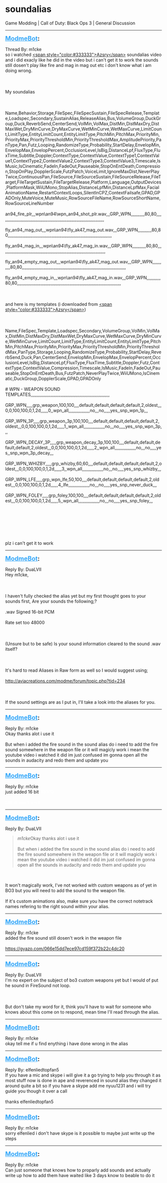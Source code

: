 # soundalias
Game Modding | Call of Duty: Black Ops 3 | General Discussion

---
<strong style="font-size: 1.4em;"><span style="text-decoration: underline;text-decoration-color: #34a7f9;"><span style="color:#34a7f9;">ModmeBot</span></span>:</strong>

<p>Thread By: m1cke<br />so i watched <a href="https://www.youtube.com/channel/UCx5jLPz8QbSv6yh5gIB1PBA">&lt;span style=&quot;color:#333333&quot;&gt;Azsry&lt;/span&gt;</a> soundalias video and i did exacly like he did in the video but i can&#39;t get it to work the sounds still dosen&#39;t play like fire and mag in mag out etc i don&#39;t know what i am doing wrong.<br /><br /><br /><br />My soundalias<br /><br /><br /><br />Name,Behavior,Storage,FileSpec,FileSpecSustain,FileSpecRelease,Template,Loadspec,Secondary,SustainAlias,ReleaseAlias,Bus,VolumeGroup,DuckGroup,Duck,ReverbSend,CenterSend,VolMin,VolMax,DistMin,DistMaxDry,DistMaxWet,DryMinCurve,DryMaxCurve,WetMinCurve,WetMaxCurve,LimitCount,LimitType,EntityLimitCount,EntityLimitType,PitchMin,PitchMax,PriorityMin,PriorityMax,PriorityThresholdMin,PriorityThresholdMax,AmplitudePriority,PanType,Pan,Futz,Looping,RandomizeType,Probability,StartDelay,EnvelopMin,EnvelopMax,EnvelopPercent,OcclusionLevel,IsBig,DistanceLpf,FluxType,FluxTime,Subtitle,Doppler,ContextType,ContextValue,ContextType1,ContextValue1,ContextType2,ContextValue2,ContextType3,ContextValue3,Timescale,IsMusic,IsCinematic,FadeIn,FadeOut,Pauseable,StopOnEntDeath,Compression,StopOnPlay,DopplerScale,FutzPatch,VoiceLimit,IgnoreMaxDist,NeverPlayTwice,ContinuousPan,FileSource,FileSourceSustain,FileSourceRelease,FileTarget,FileTargetSustain,FileTargetRelease,Platform,Language,OutputDevices,PlatformMask,WiiUMono,StopAlias,DistanceLpfMin,DistanceLpfMax,FacialAnimationName,RestartContextLoops,SilentInCPZ,ContextFailsafe,GPAD,GPADOnly,MuteVoice,MuteMusic,RowSourceFileName,RowSourceShortName,RowSourceLineNumber<br /><br />an94_fire_plr,,,wpn\an94\wpn_an94_shot_plr.wav,,,GRP_WPN,,,,,,,,,,,80,80,,,,,,,,,,,,,,,,,,,,,,,,,,,,,,,,,,,,,,,,,,,,,,,,,,,,,,,,,,,,,,,,,,,,,,,,,,,,,,,,,,,<br /><br />fly_an94_mag_out,,,wpn\an94\fly_ak47_mag_out.wav,,,GRP_WPN,,,,,,,,,,,80,80,,,,,,,,,,,,,,,,,,,,,,,,,,,,,,,,,,,,,,,,,,,,,,,,,,,,,,,,,,,,,,,,,,,,,,,,,,,,,,,,,,,<br /><br />fly_an94_mag_in,,,wpn\an94\fly_ak47_mag_in.wav,,,GRP_WPN,,,,,,,,,,,80,80,,,,,,,,,,,,,,,,,,,,,,,,,,,,,,,,,,,,,,,,,,,,,,,,,,,,,,,,,,,,,,,,,,,,,,,,,,,,,,,,,,,<br /><br />fly_an94_empty_mag_out,,,wpn\an94\fly_ak47_mag_out.wav,,,GRP_WPN,,,,,,,,,,,80,80,,,,,,,,,,,,,,,,,,,,,,,,,,,,,,,,,,,,,,,,,,,,,,,,,,,,,,,,,,,,,,,,,,,,,,,,,,,,,,,,,,,<br /><br />fly_an94_empty_mag_in,,,wpn\an94\fly_ak47_mag_in.wav,,,GRP_WPN,,,,,,,,,,,80,80,,,,,,,,,,,,,,,,,,,,,,,,,,,,,,,,,,,,,,,,,,,,,,,,,,,,,,,,,,,,,,,,,,,,,,,,,,,,,,,,,,,<br /><br /><br /><br />and here is my templates (i downloaded from <a href="https://www.youtube.com/channel/UCx5jLPz8QbSv6yh5gIB1PBA">&lt;span style=&quot;color:#333333&quot;&gt;Azsry&lt;/span&gt;</a>) <br /><br /><br /><br />Name,FileSpec,Template,Loadspec,Secondary,VolumeGroup,VolMin,VolMax,DistMin,DistMaxDry,DistMaxWet,DryMaxCurve,WetMaxCurve,DryMinCurve,WetMinCurve,LimitCount,LimitType,EntityLimitCount,EntityLimitType,PitchMin,PitchMax,PriorityMin,PriorityMax,PriorityThresholdMin,PriorityThresholdMax,PanType,Storage,Looping,RandomizeType,Probability,StartDelay,ReverbSend,Duck,Pan,CenterSend,EnvelopMin,EnvelopMax,EnvelopPercent,OcclusionLevel,IsBig,DistanceLpf,FluxType,FluxTime,Subtitle,Doppler,Futz,ContextType,ContextValue,Compression,Timescale,IsMusic,FadeIn,FadeOut,Pauseable,StopOnEntDeath,Bus,FutzPatch,NeverPlayTwice,WiiUMono,IsCinematic,DuckGroup,DopplerScale,GPAD,GPADOnly<br /><br />#  WPN - WEAPON SOUND TEMPLATES,,,,,,,,,,,,,,,,,,,,,,,,,,,,,,,,,,,,,,,,,,,,,,,,,,,,,,,,,,,,,,,<br /><br />GRP_WPN,,,,,grp_weapon,100,100,,,,default,default,default,default,2,oldest,,,0,0,100,100,0,1,2d,,,,,,0,,wpn_all,,,,,,,,,,,,,,,,,no,,,no,,,,,yes,,snp_wpn_1p,,,<br /><br />GRP_WPN_3P,,,,,grp_weapon_3p,100,100,,,,default,default,default,default,2,oldest,,,0,0,100,100,0,1,2d,,,,,,1,,wpn_all,,,,,,,,,,,,,,,,,no,,,no,,,,,yes,,snp_wpn_3p,,,<br /><br />GRP_WPN_DECAY_3P,,,,,grp_weapon_decay_3p,100,100,,,,default,default,default,default,2,oldest,,,0,0,100,100,0,1,2d,,,,,,2,,wpn_all,,,,,,,,,,,,,,,,,no,,,no,,,,,yes,,snp_wpn_3p_decay,,,<br /><br />GRP_WPN_WHIZBY,,,,,grp_whizby,60,60,,,,default,default,default,default,2,oldest,,,0,0,100,100,0,1,2d,,,,,,3,,wpn_all,,,,,,,,,,,,,,,,,no,,,no,,,,,yes,,snp_whizby,,,<br /><br />GRP_WPN_LFE,,,,,grp_wpn_lfe,50,100,,,,default,default,default,default,2,oldest,,,0,0,100,100,0,1,2d,,,,,,4,,lfe,,,,,,,,,,,,,,,,,no,,,no,,,,,yes,,snp_never_duck,,,<br /><br />GRP_WPN_FOLEY,,,,,grp_foley,100,100,,,,default,default,default,default,2,oldest,,,0,0,100,100,0,1,2d,,,,,,5,,wpn_all,,,,,,,,,,,,,,,,,no,,,no,,,,,yes,,snp_foley,,,<br /><br /><br /><br /><br /><br /><br /><br />plz i can&#39;t get it to work</p>

---
<strong style="font-size: 1.4em;"><span style="text-decoration: underline;text-decoration-color: #34a7f9;"><span style="color:#34a7f9;">ModmeBot</span></span>:</strong>

<p>Reply By: DuaLVII<br />Hey m1cke,<br /><br /><br /><br />I haven&#39;t fully checked the alias yet but my first thought goes to your sounds first, Are your sounds the following;?<br /><br />.wav Signed 16-bit PCM<br /><br />Rate set too 48000<br /><br /><br /><br />(Unsure but to be safe) Is your sound information cleared to the sound .wav itself?<br /><br /><br /><br />It&#39;s hard to read Aliases in Raw form as well so I would suggest using;<br /><br /><a href="http://aviacreations.com/modme/forum/topic.php?tid=234">http://aviacreations.com/modme/forum/topic.php?tid=234</a><br /><br /><br /><br />If the sound settings are as I put in, I&#39;ll take a look into the aliases for you.</p>

---
<strong style="font-size: 1.4em;"><span style="text-decoration: underline;text-decoration-color: #34a7f9;"><span style="color:#34a7f9;">ModmeBot</span></span>:</strong>

<p>Reply By: m1cke<br />Okay thanks alot i use it<br /><br />But when i added the fire sound in the sound alias do i need to add the fire sound somewhere in the weapon file or it will magicly work i mean the youtube video i watched it did im just confused im gonna open all the sounds in audacity and redo them and update you</p>

---
<strong style="font-size: 1.4em;"><span style="text-decoration: underline;text-decoration-color: #34a7f9;"><span style="color:#34a7f9;">ModmeBot</span></span>:</strong>

<p>Reply By: m1cke<br />just added 16 bit <span style="color:#ffffff;">48000</span><br /><br /><span style="color:#ffffff;">Still dosen&#39;t work</span></p>

---
<strong style="font-size: 1.4em;"><span style="text-decoration: underline;text-decoration-color: #34a7f9;"><span style="color:#34a7f9;">ModmeBot</span></span>:</strong>

<p>Reply By: DuaLVII<br /><blockquote><em>m1cke</em>Okay thanks alot i use it<br /><br />But when i added the fire sound in the sound alias do i need to add the fire sound somewhere in the weapon file or it will magicly work i mean the youtube video i watched it did im just confused im gonna open all the sounds in audacity and redo them and update you</blockquote><br /><br />It won&#39;t magically work, I&#39;ve not worked with custom weapons as of yet in BO3 but you will need to add the sound to the weapon file.<br /><br />If it&#39;s custom animations also, make sure you have the correct notetrack names refering to the right sound within your alias.</p>

---
<strong style="font-size: 1.4em;"><span style="text-decoration: underline;text-decoration-color: #34a7f9;"><span style="color:#34a7f9;">ModmeBot</span></span>:</strong>

<p>Reply By: m1cke<br />added the fire sound still dosen&#39;t work in the weapon file<br /><br /><a href="https://gyazo.com/066e15dd7ece97cd159f372b22c4dc20">https://gyazo.com/066e15dd7ece97cd159f372b22c4dc20</a></p>

---
<strong style="font-size: 1.4em;"><span style="text-decoration: underline;text-decoration-color: #34a7f9;"><span style="color:#34a7f9;">ModmeBot</span></span>:</strong>

<p>Reply By: DuaLVII<br />I&#39;m no expert on the subject of bo3 custom weapons yet but I would of put he sound in FireSound not loop.<br /><br /><br /><br />But don&#39;t take my word for it, think you&#39;ll have to wait for someone who knows about this come on to respond, mean time I&#39;ll read through the alias.</p>

---
<strong style="font-size: 1.4em;"><span style="text-decoration: underline;text-decoration-color: #34a7f9;"><span style="color:#34a7f9;">ModmeBot</span></span>:</strong>

<p>Reply By: m1cke<br />okay tell me if u find enything i have done wrong in the alias</p>

---
<strong style="font-size: 1.4em;"><span style="text-decoration: underline;text-decoration-color: #34a7f9;"><span style="color:#34a7f9;">ModmeBot</span></span>:</strong>

<p>Reply By: elfenliedtopfan5<br />If you have a mic and skype i will give it a go trying to help you  through it as most stuff now is done in ape and reverenced in sound alias they changed it around quite a bit so if you have a skype add me nyuu1231 and i will try guide you though it over a call <br /><br />thanks elfenliedtopfan5</p>

---
<strong style="font-size: 1.4em;"><span style="text-decoration: underline;text-decoration-color: #34a7f9;"><span style="color:#34a7f9;">ModmeBot</span></span>:</strong>

<p>Reply By: m1cke<br />sorry elfenlied i don&#39;t have skype is it possible to maybe just write up the steps</p>

---
<strong style="font-size: 1.4em;"><span style="text-decoration: underline;text-decoration-color: #34a7f9;"><span style="color:#34a7f9;">ModmeBot</span></span>:</strong>

<p>Reply By: m1cke<br />Can just someone that knows how to proparly add sounds and actually write up how to add them have waited like 3 days know to beable to do it</p>

